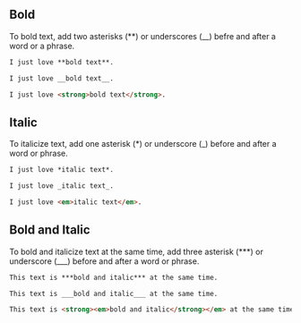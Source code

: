 ## Bold

To bold text, add two asterisks (**) or underscores (__) befre and after a word or a phrase.

```md
I just love **bold text**.
```

```md
I just love __bold text__.
```

```html
I just love <strong>bold text</strong>.
```

## Italic

To italicize text, add one asterisk (*) or underscore (_) before and after a word or phrase.

```md
I just love *italic text*.
```

```md
I just love _italic text_.
```

```html
I just love <em>italic text</em>.
```

## Bold and Italic

To bold and italicize text at the same time, add three asterisk (***) or underscore (___) before and after a word or phrase.

```md
This text is ***bold and italic*** at the same time.
```

```md
This text is ___bold and italic___ at the same time.
```

```html
This text is <strong><em>bold and italic</strong></em> at the same time.
```
